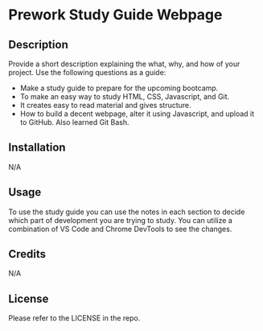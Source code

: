 # Prework Study Guide Webpage

## Description

Provide a short description explaining the what, why, and how of your project. Use the following questions as a guide:

- Make a study guide to prepare for the upcoming bootcamp.
- To make an easy way to study HTML, CSS, Javascript, and Git.
- It creates easy to read material and gives structure.
- How to build a decent webpage, alter it using Javascript, and upload it to GitHub. Also learned Git Bash.

## Installation

N/A

## Usage

To use the study guide you can use the notes in each section to decide which part of development you are trying to study. You can utilize a combination of VS Code and Chrome DevTools to see the changes.

## Credits

N/A

## License

Please refer to the LICENSE in the repo.
